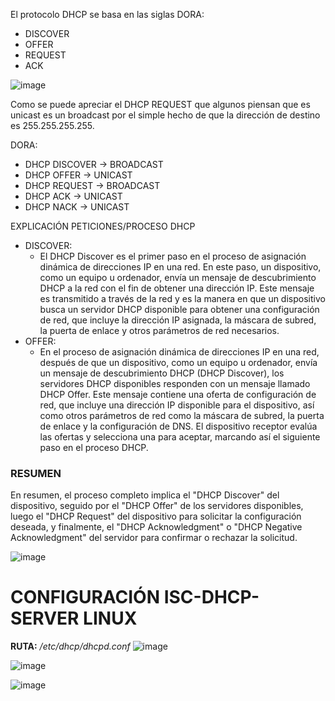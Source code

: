 El protocolo DHCP se basa en las siglas DORA:

- DISCOVER
- OFFER
- REQUEST
- ACK

![image](https://github.com/josedaniel12345/Redes/assets/151370313/c8d2d1b8-9f80-473a-bb67-be8576eb48b3)


Como se puede apreciar el DHCP REQUEST que algunos piensan que es unicast es un broadcast por el simple hecho de que la dirección de destino es 255.255.255.255.


DORA:
- DHCP DISCOVER → BROADCAST
- DHCP OFFER → UNICAST
- DHCP REQUEST → BROADCAST
- DHCP ACK → UNICAST
- DHCP NACK → UNICAST

EXPLICACIÓN PETICIONES/PROCESO DHCP
- DISCOVER:
  - El DHCP Discover es el primer paso en el proceso de asignación dinámica de direcciones IP en una red. En este paso, un dispositivo, como un equipo u ordenador, envía un mensaje de descubrimiento DHCP a la red con el fin de obtener una dirección IP. Este mensaje es transmitido a través de la red y es la manera en que un dispositivo busca un servidor DHCP disponible para obtener una configuración de red, que incluye la dirección IP asignada, la máscara de subred, la puerta de enlace y otros parámetros de red necesarios.
- OFFER:
  - En el proceso de asignación dinámica de direcciones IP en una red, después de que un dispositivo, como un equipo u ordenador, envía un mensaje de descubrimiento DHCP (DHCP Discover), los servidores DHCP disponibles responden con un mensaje llamado DHCP Offer. Este mensaje contiene una oferta de configuración de red, que incluye una dirección IP disponible para el dispositivo, así como otros parámetros de red como la máscara de subred, la puerta de enlace y la configuración de DNS. El dispositivo receptor evalúa las ofertas y selecciona una para aceptar, marcando así el siguiente paso en el proceso DHCP.

### RESUMEN

En resumen, el proceso completo implica el "DHCP Discover" del dispositivo, seguido por el "DHCP Offer" de los servidores disponibles, luego el "DHCP Request" del dispositivo para solicitar la configuración deseada, y finalmente, el "DHCP Acknowledgment" o "DHCP Negative Acknowledgment" del servidor para confirmar o rechazar la solicitud.


![image](https://github.com/josedaniel12345/Redes/assets/151370313/b710fe08-e10a-471f-9c18-65f5659ac41e)

# CONFIGURACIÓN ISC-DHCP-SERVER LINUX
__RUTA:__ */etc/dhcp/dhcpd.conf*
![image](https://github.com/josedaniel12345/Redes/assets/151370313/a83abe4c-5429-4b79-be66-cde20dbedf45)

![image](https://github.com/josedaniel12345/Redes/assets/151370313/b50b0be1-296b-4c53-b99d-8915a9037ca5)

![image](https://github.com/josedaniel12345/Redes/assets/151370313/5f56530e-c785-4cb7-83e1-6da275e785ae)






